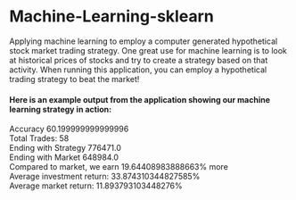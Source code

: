 # Machine-Learning-sklearn
Applying machine learning to employ a computer generated hypothetical stock market trading strategy. One great use for machine learning is to look at historical prices of stocks and try to create a strategy based on that activity. When running this application, you can employ a hypothetical trading strategy to beat the market! 

#### Here is an example output from the application showing our machine learning strategy in action:

Accuracy 60.199999999999996 <br>
Total Trades: 58 <br>
Ending with Strategy 776471.0 <br>
Ending with Market 648984.0 <br>
Compared to market, we earn 19.64408983888663% more <br>
Average investment return: 33.874310344827585% <br>
Average market return: 11.893793103448276% <br>
